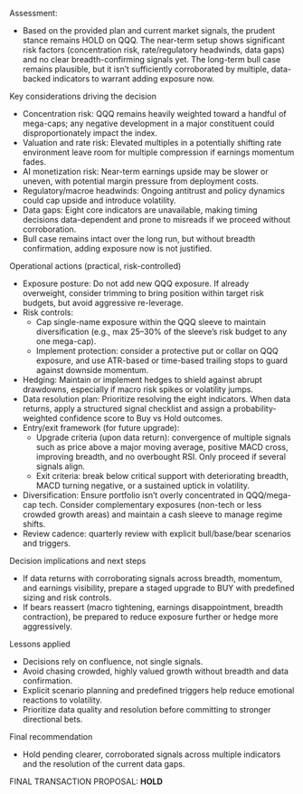 Assessment:
- Based on the provided plan and current market signals, the prudent stance remains HOLD on QQQ. The near-term setup shows significant risk factors (concentration risk, rate/regulatory headwinds, data gaps) and no clear breadth-confirming signals yet. The long-term bull case remains plausible, but it isn’t sufficiently corroborated by multiple, data-backed indicators to warrant adding exposure now.

Key considerations driving the decision
- Concentration risk: QQQ remains heavily weighted toward a handful of mega-caps; any negative development in a major constituent could disproportionately impact the index.
- Valuation and rate risk: Elevated multiples in a potentially shifting rate environment leave room for multiple compression if earnings momentum fades.
- AI monetization risk: Near-term earnings upside may be slower or uneven, with potential margin pressure from deployment costs.
- Regulatory/macroe headwinds: Ongoing antitrust and policy dynamics could cap upside and introduce volatility.
- Data gaps: Eight core indicators are unavailable, making timing decisions data-dependent and prone to misreads if we proceed without corroboration.
- Bull case remains intact over the long run, but without breadth confirmation, adding exposure now is not justified.

Operational actions (practical, risk-controlled)
- Exposure posture: Do not add new QQQ exposure. If already overweight, consider trimming to bring position within target risk budgets, but avoid aggressive re-leverage.
- Risk controls:
  - Cap single-name exposure within the QQQ sleeve to maintain diversification (e.g., max 25–30% of the sleeve’s risk budget to any one mega-cap).
  - Implement protection: consider a protective put or collar on QQQ exposure, and use ATR-based or time-based trailing stops to guard against downside momentum.
- Hedging: Maintain or implement hedges to shield against abrupt drawdowns, especially if macro risk spikes or volatility jumps.
- Data resolution plan: Prioritize resolving the eight indicators. When data returns, apply a structured signal checklist and assign a probability-weighted confidence score to Buy vs Hold outcomes.
- Entry/exit framework (for future upgrade):
  - Upgrade criteria (upon data return): convergence of multiple signals such as price above a major moving average, positive MACD cross, improving breadth, and no overbought RSI. Only proceed if several signals align.
  - Exit criteria: break below critical support with deteriorating breadth, MACD turning negative, or a sustained uptick in volatility.
- Diversification: Ensure portfolio isn’t overly concentrated in QQQ/mega-cap tech. Consider complementary exposures (non-tech or less crowded growth areas) and maintain a cash sleeve to manage regime shifts.
- Review cadence: quarterly review with explicit bull/base/bear scenarios and triggers.

Decision implications and next steps
- If data returns with corroborating signals across breadth, momentum, and earnings visibility, prepare a staged upgrade to BUY with predefined sizing and risk controls.
- If bears reassert (macro tightening, earnings disappointment, breadth contraction), be prepared to reduce exposure further or hedge more aggressively.

Lessons applied
- Decisions rely on confluence, not single signals.
- Avoid chasing crowded, highly valued growth without breadth and data confirmation.
- Explicit scenario planning and predefined triggers help reduce emotional reactions to volatility.
- Prioritize data quality and resolution before committing to stronger directional bets.

Final recommendation
- Hold pending clearer, corroborated signals across multiple indicators and the resolution of the current data gaps.

FINAL TRANSACTION PROPOSAL: **HOLD**